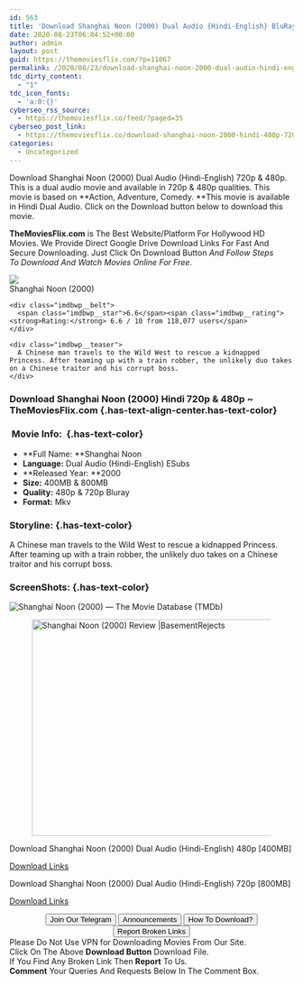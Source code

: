 ```yaml
---
id: 563
title: 'Download Shanghai Noon (2000) Dual Audio {Hindi-English} BluRay 480p [400MB] || 720p [800MB]'
date: 2020-08-23T06:04:52+00:00
author: admin
layout: post
guid: https://themoviesflix.com/?p=11067
permalink: /2020/08/23/download-shanghai-noon-2000-dual-audio-hindi-english-bluray-480p-400mb-720p-800mb/
tdc_dirty_content:
  - "1"
tdc_icon_fonts:
  - 'a:0:{}'
cyberseo_rss_source:
  - https://themoviesflix.co/feed/?paged=35
cyberseo_post_link:
  - https://themoviesflix.co/download-shanghai-noon-2000-hindi-480p-720p/
categories:
  - Uncategorized
---
```

Download Shanghai Noon (2000) Dual Audio (Hindi-English)&nbsp;720p&nbsp;&&nbsp;480p. This is&nbsp;a&nbsp;dual audio&nbsp;movie and available in&nbsp;720p&nbsp;&&nbsp;480p&nbsp;qualities. This movie is based on&nbsp;**Action,&nbsp;Adventure,&nbsp;Comedy.&nbsp;**This movie is available in Hindi Dual Audio. Click on the Download button below to download this movie.

**TheMoviesFlix.com**&nbsp;is The Best Website/Platform For Hollywood HD Movies. We Provide Direct Google Drive Download Links For Fast And Secure Downloading. Just Click On Download Button&nbsp;_And Follow Steps To&nbsp;Download And Watch Movies Online For Free_.

<div class="imdbwp imdbwp--movie dark">
  <div class="imdbwp__thumb">
    <a class="imdbwp__link" target="_blank" title="Shanghai Noon" href="https://www.imdb.com/title/tt0184894/" rel="nofollow noopener noreferrer"><img class="imdbwp__img" src="https://m.media-amazon.com/images/M/MV5BMTI0MjE2MzUwOV5BMl5BanBnXkFtZTYwMTk5NjU3._V1_SX300.jpg" /></a>
  </div>
  
  <div class="imdbwp__content">
    <div class="imdbwp__header">
      <span class="imdbwp__title">Shanghai Noon</span> (2000)
    </div>
    
    <div class="imdbwp__belt">
      <span class="imdbwp__star">6.6</span><span class="imdbwp__rating"><strong>Rating:</strong> 6.6 / 10 from 118,077 users</span>
    </div>
    
    <div class="imdbwp__teaser">
      A Chinese man travels to the Wild West to rescue a kidnapped Princess. After teaming up with a train robber, the unlikely duo takes on a Chinese traitor and his corrupt boss.
    </div>
  </div>
</div>

### Download Shanghai Noon (2000) Hindi 720p & 480p ~ TheMoviesFlix.com {.has-text-align-center.has-text-color}

### &nbsp;Movie Info:&nbsp; {.has-text-color}

  * **Full Name:&nbsp;**Shanghai Noon
  * **Language:**&nbsp;Dual Audio (Hindi-English) ESubs
  * **Released Year:&nbsp;**2000
  * **Size:**&nbsp;400MB & 800MB
  * **Quality:**&nbsp;480p & 720p Bluray
  * **Format:**&nbsp;Mkv

### Storyline: {.has-text-color}

A Chinese man travels to the Wild West to rescue a kidnapped Princess. After teaming up with a train robber, the unlikely duo takes on a Chinese traitor and his corrupt boss.

### ScreenShots: {.has-text-color}<figure class="wp-block-image">

![Shanghai Noon (2000) — The Movie Database (TMDb)](https://image.tmdb.org/t/p/w780/301KcFm1GL3yaTGOO25I0MeAy0W.jpg) </figure> 

<div class="wp-block-image">
  <figure class="aligncenter is-resized"><img loading="lazy" src="https://basementrejects.com/wp-content/uploads/2014/08/shanghai-noon-2000-movie-review-roy-obannon-chon-wang-jackie-chan-owen-wilson-butch-cassidy-sundance-kid-ending.jpg" alt="Shanghai Noon (2000) Review |BasementRejects" width="763" height="384" /></figure>
</div>

<p class="has-text-align-center has-text-color has-medium-font-size">
  Download&nbsp;Shanghai Noon (2000) Dual Audio (Hindi-English)&nbsp;480p&nbsp;[400MB]
</p>

<span class="mb-center maxbutton-3-center"><span class="maxbutton-3-container mb-container"><a class="maxbutton-3 maxbutton maxbutton-post-button" target="_blank" rel="nofollow noopener noreferrer" href="https://coinquint.com/a7480/"><span class="mb-text">Download Links</span></a></span></span>

<p class="has-text-align-center has-text-color has-medium-font-size">
  Download&nbsp;Shanghai Noon (2000) Dual Audio (Hindi-English)&nbsp;720p&nbsp;[800MB]
</p>

<span class="mb-center maxbutton-3-center"><span class="maxbutton-3-container mb-container"><a class="maxbutton-3 maxbutton maxbutton-post-button" target="_blank" rel="nofollow noopener noreferrer" href="https://coinquint.com/a7482/"><span class="mb-text">Download Links</span></a></span></span>

<center>
</center>

<center>
  <a href="https://t.me/themoviesflixcom" target="_blank" data-wpel-link="external" rel="nofollow external noopener noreferrer"><button class="button button5">Join Our Telegram</button></a> <a href="https://themoviesflix.co/download-shanghai-noon-2000-hindi-480p-720p/#" target="_blank" data-wpel-link="external" rel="nofollow external noopener noreferrer"><button class="button button5">Announcements</button></a> <a href="https://themoviesflix.com/how-to-download/" target="_blank" data-wpel-link="external" rel="nofollow external noopener noreferrer"><button class="button button5">How To Download?</button></a> <a href="https://themoviesflix.co/download-shanghai-noon-2000-hindi-480p-720p/#" target="_blank" data-wpel-link="external" rel="nofollow external noopener noreferrer"><button class="button button5">Report Broken Links</button></a>
</center>

<div class="alert alert-danger">
  Please Do Not Use VPN for Downloading Movies From Our Site.
</div>

<div class="alert alert-success">
  Click On The Above <strong>Download Button</strong> Download File.
</div>

<div class="alert alert-warning">
  If You Find Any Broken Link Then <strong>Report</strong> To Us.
</div>

<div class="alert alert-info">
  <strong>Comment</strong> Your Queries And Requests Below In The Comment Box.
</div>